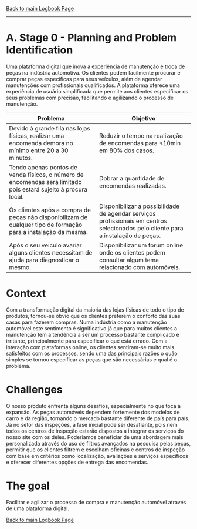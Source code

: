[Back to main Logbook Page](../hci_logbook.md)

---


# A. Stage 0 - Planning and Problem Identification
Uma plataforma digital que inova a experiência de manutenção e troca de peças na indústria automotiva. Os clientes podem facilmente procurar e
comprar peças específicas para seus veículos, além de agendar manutenções
com profissionais qualificados. A plataforma oferece uma experiência de
usuário simplificada que permite aos clientes especificar os seus problemas
com precisão, facilitando e agilizando o processo de manutenção.


| **Problema**       | **Objetivo** |  
| --------------- | ------------ | 
| Devido à grande fila nas lojas físicas, realizar uma encomenda demora no mínimo entre 20 a 30 minutos. | Reduzir o tempo na realização de encomendas para <10min em 80% dos casos.            |  
| Tendo apenas pontos de venda físicos, o número de encomendas será limitado pois estará sujeito à procura local.   | Dobrar a quantidade de encomendas realizadas.            | 
| Os clientes após a compra de peças não disponibilizam de qualquer tipo de formação para a instalação da mesma. |  Disponibilizar a possibilidade de agendar serviços profissionais em centros selecionados pelo cliente para a instalação de peças.|
Após o seu veículo avariar alguns clientes necessitam de ajuda para diagnosticar o mesmo. | Disponibilizar um fórum online onde os clientes podem consultar algum tema relacionado com automóveis. 

# Context
Com a transformação digital da maioria das lojas físicas de todo o tipo de produtos, tornou-se óbvio
que os clientes preferem o conforto das suas casas para fazerem compras. Numa indústria como a
manutenção automóvel este sentimento é significativo já que para muitos clientes a manutenção tem
a tendência a ser um processo bastante complicado e irritante, principalmente para especificar o que
está errado. Com a interação com plataformas online, os clientes sentiram-se muito mais satisfeitos
com os processos, sendo uma das principais razões o quão simples se tornou especificar as peças que
são necessárias e qual é o problema.


# Challenges
O nosso produto enfrenta alguns desafios, especialmente no que toca à expansão. As peças automóveis dependem fortemente dos modelos de carro e da região, tornando o mercado bastante diferente de país para país. Já no setor das inspeções, a fase inicial pode ser desafiante, pois nem todos os centros de inspeção estarão dispostos a integrar os serviços do nosso site com os deles.
Poderiamos beneficiar de uma abordagem mais personalizada através do uso de filtros avançados na pesquisa pelas peças, permitir que os clientes filtrem e escolham oficinas e centros de inspeção com base em critérios como localização, avaliações e serviços específicos e oferecer diferentes opções de entrega das encomendas.

# The goal
Facilitar e agilizar o processo de compra e manutenção automóvel através de uma plataforma digital.


[Back to main Logbook Page](hci_logbook.md)